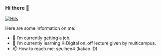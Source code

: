 ### Hi there 👋

[![Hits](https://hits.seeyoufarm.com/api/count/incr/badge.svg?url=https%3A%2F%2Fgithub.com%2Fpakseulhee&count_bg=%23428AC0&title_bg=%23555555&icon=&icon_color=%23E7E7E7&title=hits&edge_flat=false)](https://hits.seeyoufarm.com)


Here are some information on me:

- 🔭 I’m currently getting a job.
- 🌱 I’m currently learning K-Digital on_off lecture given by multicampus.
- 📫 How to reach me: seulhee4 (kakao ID)
